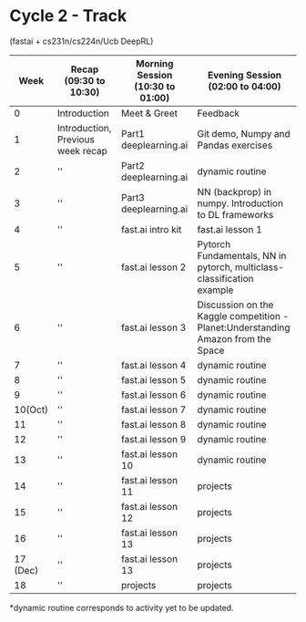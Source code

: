 # Cycle 2 - Track 
(fastai + cs231n/cs224n/Ucb DeepRL)

|Week|Recap (09:30 to 10:30)| Morning Session (10:30 to 01:00)| Evening Session (02:00 to 04:00) |
|---|----|---|---|
|0| Introduction | Meet & Greet | Feedback |
| 1  | Introduction, Previous week recap| Part1 deeplearning.ai  | Git demo, Numpy and Pandas exercises|
| 2 | ''|Part2 deeplearning.ai  | dynamic routine |
| 3  | ''| Part3 deeplearning.ai  |  NN (backprop) in numpy. Introduction to DL frameworks |
| 4  |'' |fast.ai intro kit  | fast.ai lesson 1 |
| 5  |'' | fast.ai lesson 2 |  Pytorch Fundamentals, NN in pytorch, multiclass-classification example |
| 6  | ''| fast.ai lesson 3 |  Discussion on the Kaggle competition - Planet:Understanding Amazon from the Space|
| 7  | ''|fast.ai lesson 4  | dynamic routine |
| 8  | ''| fast.ai lesson 5 | dynamic routine |
| 9  | ''| fast.ai lesson 6 | dynamic routine |
| 10(Oct)  | ''|fast.ai lesson 7  | dynamic routine  |
|  11  |'' |fast.ai lesson 8 | dynamic routine  |
|  12 |'' |fast.ai lesson 9 | dynamic routine  |
|  13 |'' |fast.ai lesson 10 | dynamic routine  |
|  14 |'' |fast.ai lesson 11 | projects |
|  15 |'' |fast.ai lesson 12 | projects |
|  16 |'' |fast.ai lesson 13 | projects  |
|  17 (Dec)|'' |fast.ai lesson 13 | projects  |
|18 |''|projects |projects|


*dynamic routine corresponds to activity yet to be updated.
